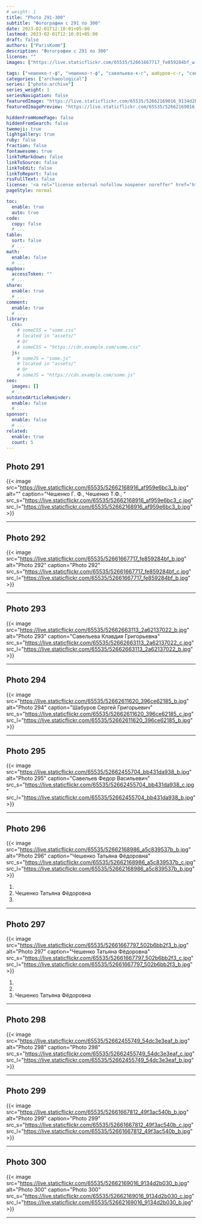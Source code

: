 ```yaml
---
# weight: 1
title: "Photo 291-300"
subtitle: "Фотографии с 291 по 300"
date: 2023-02-01T12:10:01+05:00
lastmod: 2023-02-01T12:10:01+05:00
draft: false
authors: ["ParisKomm"]
description: "Фотографии с 291 по 300"
license: ""
images: ["https://live.staticflickr.com/65535/52661667717_fe859284bf_w.jpg"] # изображения страниц для Open Graph и Twitter Cards.

tags: ["чешенко-г-ф", "чешенко-т-ф", "савельева-к-г", шабуров-с-г, "савельев-ф-в", ]
categories: ["archaeological"]
series: ["photo-archive"]
series_weight: 1
seriesNavigation: false
featuredImage: "https://live.staticflickr.com/65535/52662169016_9134d2b030_b.jpg" # главное изображение для содержимого.
featuredImagePreview: "https://live.staticflickr.com/65535/52662169016_9134d2b030_b.jpg" # изображение для главной страницы.

hiddenFromHomePage: false
hiddenFromSearch: false
twemoji: true
lightgallery: true
ruby: false
fraction: false
fontawesome: true
linkToMarkdown: false
linkToSource: false
linkToEdit: false
linkToReport: false
rssFullText: false
license: '<a rel="license external nofollow noopener noreffer" href="https://creativecommons.org/licenses/by-nc-nd/4.0/" target="_blank">CC BY-NC-ND 4.0</a>'
pageStyle: normal

toc:
  enable: true
  auto: true
code:
  copy: false
  # ...
table:
  sort: false
  # ...
math:
  enable: false
  # ...
mapbox:
  accessToken: ""
  # ...
share:
  enable: true
  # ...
comment:
  enable: true
  # ...
library:
  css:
    # someCSS = "some.css"
    # located in "assets/"
    # Or
    # someCSS = "https://cdn.example.com/some.css"
  js:
    # someJS = "some.js"
    # located in "assets/"
    # Or
    # someJS = "https://cdn.example.com/some.js"
seo:
  images: []
  # ...
outdatedArticleReminder:
  enable: false
  # ...
sponsor:
  enable: false
  # ...
related:
  enable: true
  count: 5
---
```


<!--more-->

## Photo 291

{{< image src="https://live.staticflickr.com/65535/52662168916_af959e6bc3_b.jpg" alt="" caption="Чешенко Г. Ф., Чешенко Т.Ф., " src_s="https://live.staticflickr.com/65535/52662168916_af959e6bc3_c.jpg" src_l="https://live.staticflickr.com/65535/52662168916_af959e6bc3_b.jpg" >}}

***

## Photo 292

{{< image src="https://live.staticflickr.com/65535/52661667717_fe859284bf_b.jpg" alt="Photo 292" caption="Photo 292" src_s="https://live.staticflickr.com/65535/52661667717_fe859284bf_c.jpg" src_l="https://live.staticflickr.com/65535/52661667717_fe859284bf_b.jpg" >}}

***

## Photo 293

{{< image src="https://live.staticflickr.com/65535/52662663113_2a62137022_b.jpg" alt="Photo 293" caption="Савельева Клавдия Григорьевна" src_s="https://live.staticflickr.com/65535/52662663113_2a62137022_c.jpg" src_l="https://live.staticflickr.com/65535/52662663113_2a62137022_b.jpg" >}}

***

## Photo 294

{{< image src="https://live.staticflickr.com/65535/52662611620_396ce62185_b.jpg" alt="Photo 294" caption="Шабуров Сергей Григорьевич" src_s="https://live.staticflickr.com/65535/52662611620_396ce62185_c.jpg" src_l="https://live.staticflickr.com/65535/52662611620_396ce62185_b.jpg" >}}

***

## Photo 295

{{< image src="https://live.staticflickr.com/65535/52662455704_bb431da938_b.jpg" alt="Photo 295" caption="Савельев Федор Васильевич" src_s="https://live.staticflickr.com/65535/52662455704_bb431da938_c.jpg" src_l="https://live.staticflickr.com/65535/52662455704_bb431da938_b.jpg" >}}

***

## Photo 296

{{< image src="https://live.staticflickr.com/65535/52662168986_a5c839537b_b.jpg" alt="Photo 296" caption="Чешенко Татьяна Фёдоровна" src_s="https://live.staticflickr.com/65535/52662168986_a5c839537b_c.jpg" src_l="https://live.staticflickr.com/65535/52662168986_a5c839537b_b.jpg" >}}

1.
2. Чешенко Татьяна Фёдоровна
3.

***

## Photo 297

{{< image src="https://live.staticflickr.com/65535/52661667797_502b6bb2f3_b.jpg" alt="Photo 297" caption="Чешенко Татьяна Фёдоровна" src_s="https://live.staticflickr.com/65535/52661667797_502b6bb2f3_c.jpg" src_l="https://live.staticflickr.com/65535/52661667797_502b6bb2f3_b.jpg" >}}

1.
2.
3. Чешенко Татьяна Фёдоровна

***

## Photo 298

{{< image src="https://live.staticflickr.com/65535/52662455749_54dc3e3eaf_b.jpg" alt="Photo 298" caption="Photo 298" src_s="https://live.staticflickr.com/65535/52662455749_54dc3e3eaf_c.jpg" src_l="https://live.staticflickr.com/65535/52662455749_54dc3e3eaf_b.jpg" >}}

***

## Photo 299

{{< image src="https://live.staticflickr.com/65535/52661667812_49f3ac540b_b.jpg" alt="Photo 299" caption="Photo 299" src_s="https://live.staticflickr.com/65535/52661667812_49f3ac540b_c.jpg" src_l="https://live.staticflickr.com/65535/52661667812_49f3ac540b_b.jpg" >}}

***

## Photo 300

{{< image src="https://live.staticflickr.com/65535/52662169016_9134d2b030_b.jpg" alt="Photo 300" caption="Photo 300" src_s="https://live.staticflickr.com/65535/52662169016_9134d2b030_c.jpg" src_l="https://live.staticflickr.com/65535/52662169016_9134d2b030_b.jpg" >}}

***
